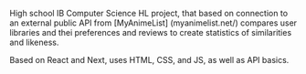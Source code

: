 High school IB Computer Science HL project, that based on connection to an external public API from [MyAnimeList] (myanimelist.net/) compares user libraries and thei preferences and reviews to create statistics of similarities and likeness.

Based on React and Next, uses HTML, CSS, and JS, as well as API basics.
